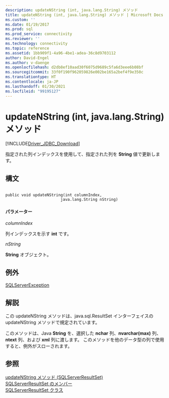 ```yaml
---
description: updateNString (int, java.lang.String) メソッド
title: updateNString (int, java.lang.String) メソッド | Microsoft Docs
ms.custom: ''
ms.date: 01/19/2017
ms.prod: sql
ms.prod_service: connectivity
ms.reviewer: ''
ms.technology: connectivity
ms.topic: reference
ms.assetid: 1bb909f1-4a96-4be1-adea-36c8d9703112
author: David-Engel
ms.author: v-daenge
ms.openlocfilehash: d2db8ef10aad30f6075d9689c5fa6d3eee6b08bf
ms.sourcegitcommit: 33f0f190f962059826e002be165a2bef4f9e350c
ms.translationtype: HT
ms.contentlocale: ja-JP
ms.lasthandoff: 01/30/2021
ms.locfileid: "99195127"
---
```

# <a name="updatenstring-method-int-javalangstring"></a>updateNString (int, java.lang.String) メソッド
[!INCLUDE[Driver_JDBC_Download](../../../includes/driver_jdbc_download.md)]

  指定された列インデックスを使用して、指定された列を **String** 値で更新します。  
  
## <a name="syntax"></a>構文  
  
```  
  
public void updateNString(int columnIndex,  
                        java.lang.String nString)  
```  
  
#### <a name="parameters"></a>パラメーター  
 *columnIndex*  
  
 列インデックスを示す **int** です。  
  
 *nString*  
  
 **String** オブジェクト。  
  
## <a name="exceptions"></a>例外  
 [SQLServerException](../../../connect/jdbc/reference/sqlserverexception-class.md)  
  
## <a name="remarks"></a>解説  
 この updateNString メソッドは、java.sql.ResultSet インターフェイスの updateNString メソッドで規定されています。  
  
 このメソッドは、Java **String** を、選択した **nchar** 列、**nvarchar(max)** 列、**ntext** 列、および **xml** 列に渡します。 このメソッドを他のデータ型の列で使用すると、例外がスローされます。  
  
## <a name="see-also"></a>参照  
 [updateNString メソッド &#40;SQLServerResultSet&#41;](../../../connect/jdbc/reference/updatenstring-method-sqlserverresultset.md)   
 [SQLServerResultSet のメンバー](../../../connect/jdbc/reference/sqlserverresultset-members.md)   
 [SQLServerResultSet クラス](../../../connect/jdbc/reference/sqlserverresultset-class.md)  
  
  
